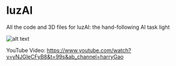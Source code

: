 # luzAI

All the code and 3D files for luzAI: the hand-following AI task light

![alt text](https://cdn.hackaday.io/images/9171321594586021734.JPEG)


YouTube Video: https://www.youtube.com/watch?v=yNJGleCFyB8&t=99s&ab_channel=harryGao
